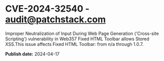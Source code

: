 # CVE-2024-32540 - audit@patchstack.com

Improper Neutralization of Input During Web Page Generation ('Cross-site Scripting') vulnerability in Web357 Fixed HTML Toolbar allows Stored XSS.This issue affects Fixed HTML Toolbar: from n/a through 1.0.7.



**Publish date:** 2024-04-17
